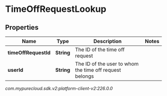 # TimeOffRequestLookup


## Properties

| Name | Type | Description | Notes |
| ------------ | ------------- | ------------- | ------------- |
| **timeOffRequestId** | **String** | The ID of the time off request |  |
| **userId** | **String** | The ID of the user to whom the time off request belongs |  |




_com.mypurecloud.sdk.v2:platform-client-v2:226.0.0_
